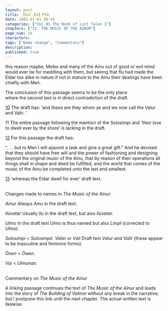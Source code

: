 ```yaml
---
layout: post
title: 【Vol.01】P59.
date: 1983-01-01 00:59
categories: ["Vol.01 The Book of Lost Tales I"]
chapters: ["II. THE MUSIC OF THE AINUR"]
page_num: 59
characters: 
tags: ["Name change", "Commentary"]
description: 
published: true
---
```


<p style="text-indent: 0;">
this reason maybe, Melko and many of the Ainu out of good or evil mind would ever be for meddling with them, but seeing that flu had made the Eldar too alike in nature if not in stature to the Ainu their dealings have been chiefly with Men.
</p>

The conclusion of this passage seems to be the only place<BR>where the second text is in direct contradiction of the draft.

[10](/MiddleEarth/vol01-p55) The draft has: ‘and these are they whom ye and we now call the Valur and Valir. ’

11 The entire passage following the mention of the Solosimpi and ‘their love to dwell ever by the shore’ is lacking in the draft.

[12](/MiddleEarth/vol01-p57) For this passage the draft has:

“. . . but to Men I will appoint a task and give a great gift.” And he devised that they should have free will and the power of fashioning and designing beyond the original music of the Ainu, that by reason of their operations all things shall in shape and deed be fulfilled, and the world that comes of the music of the Ainu be completed unto the last and smallest.

[13](/MiddleEarth/vol01-p57)  ‘whereas the Eldar dwell for ever’ draft text.

<BR>
Changes made to names in <I>The Music of the Ainur</I>

<I>Ainur   </I>Always <I>Ainu </I>in the draft text.

<I>Ilúvatar </I>Usually <I>Ilu </I>in the draft text, but also <I>Ilúvatar.</I>

<I>Ulmo </I>In the draft text Ulmo is thus named but also <I>Linqil</I> (corrected to <I>Ulmo).

Solosimpi < Solosimpë. Valar or Vali </I>Draft text <I>Valur and Valir </I>(these appear to be masculine and feminine forms).

<I>Ónen   < Ówen.</I>

<I>Vai    < Ulmonan.</I>

<BR>
Commentary on <I>The Music of the Ainur</I>

A linking passage continues the text of <I>The Music of the Ainur </I>and leads into the story of <I>The Building of Valinor </I>without any break in the narrative; but I postpone this link until the next chapter. The actual written text is likewise


